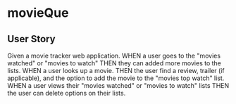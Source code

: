# movieQue

## User Story
Given a movie tracker web application.
WHEN a user goes to the "movies watched" or "movies to watch"
THEN they can added more movies to the lists.
WHEN a user looks up a movie.
THEN the user find a review, trailer (if applicable), and the option to add the movie 
	to the "movies top watch" list.
WHEN a user views their "movies watched" or "movies to watch" lists
THEN the user can delete options on their lists. 

